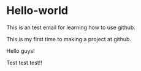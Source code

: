 # Hello-world
This is an test email for learning how to use github.

This is my first time to making a project at github.

Hello guys!

Test test test!!
